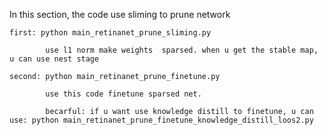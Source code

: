 In this section, the code use sliming to prune network

    first: python main_retinanet_prune_sliming.py

            use l1 norm make weights  sparsed. when u get the stable map, u can use nest stage

    second: python main_retinanet_prune_finetune.py

            use this code finetune sparsed net.

            becarful: if u want use knowledge distill to finetune, u can use: python main_retinanet_prune_finetune_knowledge_distill_loos2.py

